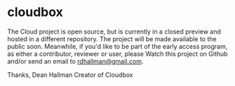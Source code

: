# cloudbox
The Cloud project is open source, but is currently in a closed preview and hosted in a different repository. The project will be made available to the public soon. Meanwhile, if you'd like to be part of the early access program, as either a contributor, reviewer or user, please Watch this project on Github and/or send an email to rdhallman@gmail.com.

Thanks,
Dean Hallman
Creator of Cloudbox

